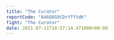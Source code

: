 ```yaml
---
title: "The Curator"
reportCode: "A46Q8G9CDrYTftdK"
fight: "The Curator"
date: 2021-07-11T18:57:14.471000+00:00
---
```

